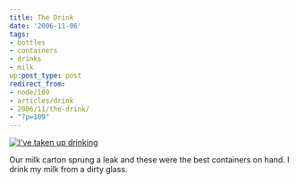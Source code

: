 ```yaml
---
title: The Drink
date: '2006-11-06'
tags:
- bottles
- containers
- drinks
- milk
wp:post_type: post
redirect_from:
- node/109
- articles/drink
- 2006/11/the-drink/
- "?p=109"
---
```


[ ![I've taken up drinking](http://static.flickr.com/116/289669879_a9cbdc16a1.jpg) ](http://www.flickr.com/photos/bensheldon/289669879/ "Photo Sharing")

Our milk carton sprung a leak and these were the best containers on hand. I drink my milk from a dirty glass.
